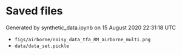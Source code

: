 # Saved files 


Generated by synthetic_data.ipynb on 15 August 2020 22:31:18 UTC

*  `figs/airborne/noisy_data_tfa_RM_airborne_multi.png` 
*  `data/data_set.pickle` 
